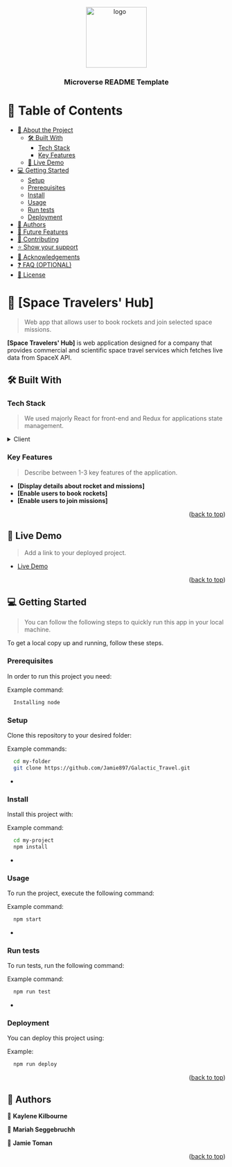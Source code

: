 <a name="readme-top"></a>

<!--
HOW TO USE:
This is an example of how you may give instructions on setting up your project locally.

Modify this file to match your project and remove sections that don't apply.

REQUIRED SECTIONS:
- Table of Contents
- About the Project
  - Built With
  - Live Demo
- Getting Started
- Authors
- Future Features
- Contributing
- Show your support
- Acknowledgements
- License

OPTIONAL SECTIONS:
- FAQ

After you're finished please remove all the comments and instructions!
-->

<div align="center">
  <!-- You are encouraged to replace this logo with your own! Otherwise you can also remove it. -->
  <img src="murple_logo.png" alt="logo" width="140"  height="auto" />
  <br/>

  <h3><b>Microverse README Template</b></h3>

</div>

<!-- TABLE OF CONTENTS -->

# 📗 Table of Contents

- [📖 About the Project](#about-project)
  - [🛠 Built With](#built-with)
    - [Tech Stack](#tech-stack)
    - [Key Features](#key-features)
  - [🚀 Live Demo](#live-demo)
- [💻 Getting Started](#getting-started)
  - [Setup](#setup)
  - [Prerequisites](#prerequisites)
  - [Install](#install)
  - [Usage](#usage)
  - [Run tests](#run-tests)
  - [Deployment](#triangular_flag_on_post-deployment)
- [👥 Authors](#authors)
- [🔭 Future Features](#future-features)
- [🤝 Contributing](#contributing)
- [⭐️ Show your support](#support)
- [🙏 Acknowledgements](#acknowledgements)
- [❓ FAQ (OPTIONAL)](#faq)
- [📝 License](#license)

<!-- PROJECT DESCRIPTION -->

# 📖 [Space Travelers' Hub] <a name="about-project"></a>

> Web app that allows user to book rockets and join selected space missions.

**[Space Travelers' Hub]** is web application designed for a company that provides commercial and scientific space travel services which fetches live data from SpaceX API.

## 🛠 Built With <a name="built-with"></a>

### Tech Stack <a name="tech-stack"></a>

> We used majorly React for front-end and Redux for applications state management.

<details>
  <summary>Client</summary>
  <ul>
    <li><a href="https://reactjs.org/">React.js</a></li>
  </ul>
</details>

<!-- Features -->

### Key Features <a name="key-features"></a>

> Describe between 1-3 key features of the application.

- **[Display details about rocket and missions]**
- **[Enable users to book rockets]**
- **[Enable users to join missions]**

<p align="right">(<a href="#readme-top">back to top</a>)</p>

<!-- LIVE DEMO -->

## 🚀 Live Demo <a name="live-demo"></a>

> Add a link to your deployed project.

- [Live Demo](https://akos-spacehub.netlify.app/)

<p align="right">(<a href="#readme-top">back to top</a>)</p>

<!-- GETTING STARTED -->

## 💻 Getting Started <a name="getting-started"></a>

> You can follow the following steps to quickly run this app in your local machine.

To get a local copy up and running, follow these steps.

### Prerequisites

In order to run this project you need:


Example command:

```sh
  Installing node
```


### Setup

Clone this repository to your desired folder:


Example commands:

```sh
  cd my-folder
  git clone https://github.com/Jamie897/Galactic_Travel.git
```
-

### Install

Install this project with:


Example command:

```sh
  cd my-project
  npm install
```
-

### Usage

To run the project, execute the following command:


Example command:

```sh
  npm start
```
-

### Run tests

To run tests, run the following command:


Example command:

```sh
  npm run test
```
-

### Deployment

You can deploy this project using:


Example:

```sh
  npm run deploy
```


<p align="right">(<a href="#readme-top">back to top</a>)</p>

<!-- AUTHORS -->

## 👥 Authors <a name="authors"></a>


👤 **Kaylene Kilbourne**

👤 **Mariah Seggebruchh**

👤 **Jamie Toman**

<p align="right">(<a href="#readme-top">back to top</a>)</p>
